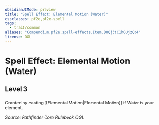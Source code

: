 ```yaml
---
obsidianUIMode: preview
title: "Spell Effect: Elemental Motion (Water)"
cssclasses: pf2e,pf2e-spell
tags:
  - trait/common
aliases: "Compendium.pf2e.spell-effects.Item.D0Qj5tC1hGUjzQc4"
license: OGL
---
```

# Spell Effect: Elemental Motion (Water)
## Level 3
### 






Granted by casting [[Elemental Motion|Elemental Motion]] if Water is your element.

*Source: Pathfinder Core Rulebook*
*OGL*